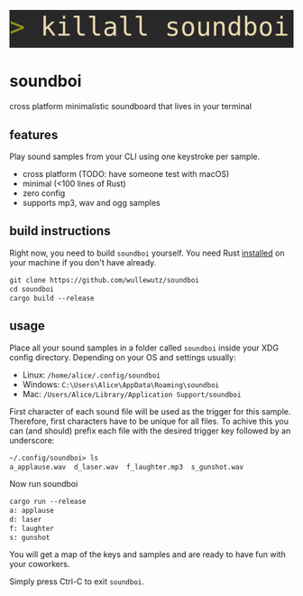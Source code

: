![logo](doc/logo.png)

# soundboi

cross platform minimalistic soundboard that lives in your terminal

## features

Play sound samples from your CLI using one keystroke per sample.

* cross platform (TODO: have someone test with macOS)
* minimal (<100 lines of Rust)
* zero config
* supports mp3, wav and ogg samples

## build instructions

Right now, you need to build `soundboi` yourself.
You need Rust [installed](https://www.rust-lang.org/learn/get-started)
on your machine if you don't have already.

```
git clone https://github.com/wullewutz/soundboi
cd soundboi
cargo build --release
```

## usage

Place all your sound samples in a folder called `soundboi` inside your XDG
config directory. Depending on your OS and settings usually:

* Linux: `/home/alice/.config/soundboi`
* Windows: `C:\Users\Alice\AppData\Roaming\soundboi`
* Mac: `/Users/Alice/Library/Application Support/soundboi`

First character of each sound file will be used as the trigger for this sample.
Therefore, first characters have to be unique for all files.
To achive this you can (and should) prefix each file with the desired trigger 
key followed by an underscore: 

```
~/.config/soundboi> ls                                                      
a_applause.wav	d_laser.wav  f_laughter.mp3  s_gunshot.wav
```
Now run soundboi

```
cargo run --release
a: applause
d: laser
f: laughter
s: gunshot
```

You will get a map of the keys and samples and are ready to have fun with your 
coworkers.

Simply press Ctrl-C to exit `soundboi`.
